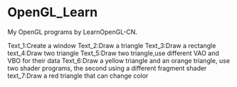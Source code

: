 # OpenGL_Learn
My OpenGL programs by LearnOpenGL-CN.

Text_1:Create  a window
Text_2:Draw a triangle
Text_3:Draw a rectangle
text_4:Draw two triangle
Text_5:Draw two triangle,use different VAO and VBO for their data
Text_6:Draw a yellow triangle and an orange triangle, use two shader programs, the second using a different fragment shader
text_7:Draw a red triangle that can change color
